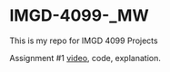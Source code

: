# IMGD-4099-_MW
This is my repo for IMGD 4099 Projects

Assignment #1 [video](https://youtu.be/gIdV1atpJQ0), code, explanation.
